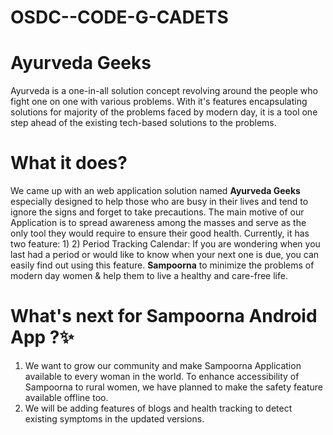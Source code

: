 # OSDC--CODE-G-CADETS

# Ayurveda Geeks
Ayurveda is a one-in-all solution concept revolving around the people who fight one on one with various problems. With it's features encapsulating solutions for majority of the problems faced by modern day, it is a tool one step ahead of the existing tech-based solutions to the problems.

# What it does?
We came up with an web application solution named **Ayurveda Geeks** especially designed to help those who are busy in their lives and tend to ignore the signs and forget to take precautions. The main motive of our Application is to spread awareness among the masses and serve as the only tool they would require to ensure their good health. Currently, it has two feature:
1) 
2) Period Tracking Calendar: If you are wondering when you last had a period or would like to know when your next one is due, you can easily find out using this feature. 
  **Sampoorna** to minimize the problems of modern day women & help them to live a healthy and care-free life. 

# What's next for Sampoorna Android App ?✨
1. We want to grow our community and make Sampoorna Application available to every woman in the world. To enhance accessibility of Sampoorna to rural women, we have planned to make the safety feature available offline too.
2. We will be adding features of blogs and health tracking to detect existing symptoms in the updated versions.
